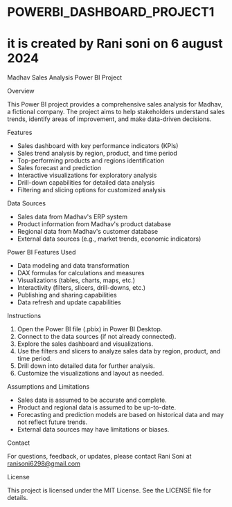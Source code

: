 # POWERBI_DASHBOARD_PROJECT1
# it is created by Rani soni on 6 august 2024 
Madhav Sales Analysis Power BI Project

Overview

This Power BI project provides a comprehensive sales analysis for Madhav, a fictional company. The project aims to help stakeholders understand sales trends, identify areas of improvement, and make data-driven decisions.

Features

- Sales dashboard with key performance indicators (KPIs)
- Sales trend analysis by region, product, and time period
- Top-performing products and regions identification
- Sales forecast and prediction
- Interactive visualizations for exploratory analysis
- Drill-down capabilities for detailed data analysis
- Filtering and slicing options for customized analysis

Data Sources

- Sales data from Madhav's ERP system
- Product information from Madhav's product database
- Regional data from Madhav's customer database
- External data sources (e.g., market trends, economic indicators)

Power BI Features Used

- Data modeling and data transformation
- DAX formulas for calculations and measures
- Visualizations (tables, charts, maps, etc.)
- Interactivity (filters, slicers, drill-downs, etc.)
- Publishing and sharing capabilities
- Data refresh and update capabilities

Instructions

1. Open the Power BI file (.pbix) in Power BI Desktop.
2. Connect to the data sources (if not already connected).
3. Explore the sales dashboard and visualizations.
4. Use the filters and slicers to analyze sales data by region, product, and time period.
5. Drill down into detailed data for further analysis.
6. Customize the visualizations and layout as needed.

Assumptions and Limitations

- Sales data is assumed to be accurate and complete.
- Product and regional data is assumed to be up-to-date.
- Forecasting and prediction models are based on historical data and may not reflect future trends.
- External data sources may have limitations or biases.

Contact

For questions, feedback, or updates, please contact Rani Soni at ranisoni6298@gmail.com

License

This project is licensed under the MIT License. See the LICENSE file for details.
